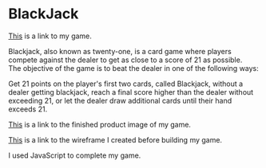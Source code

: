 # BlackJack

[This](https://mkbailey391.github.io/BlackJack/) is a link to my game.




Blackjack, also known as twenty-one, is a card game where players compete against the dealer to get as close to a score of 21 as possible.  
The objective of the game is to beat the dealer in one of the following ways:

Get 21 points on the player's first two cards, called Blackjack, without a dealer getting blackjack, reach a final score higher 
than the dealer without exceeding 21, or let the dealer draw additional cards until their hand exceeds 21.



[This](https://imgur.com/T5Qgq7p) is a link to the finished product image of my game.   

[This](https://imgur.com/YztnLwR) is a link to the wireframe I created before building my game. 






I used JavaScript to complete my game. 
